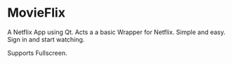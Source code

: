 **MovieFlix**
===========

A Netflix App using Qt. Acts a a basic Wrapper for Netflix. Simple and easy. Sign in and start watching. 

Supports Fullscreen.